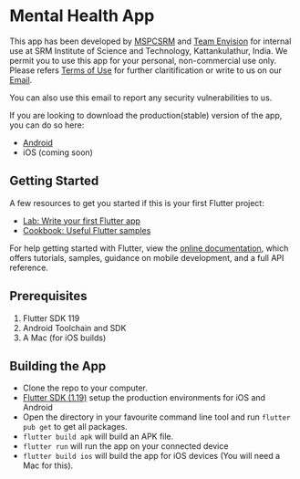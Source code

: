 # Mental Health App

This app has been developed by [MSPCSRM](https://msclubsrm.in) and [Team Envision](https://team-envision.github.io/) for internal use at SRM Institute of Science and Technology, Kattankulathur, India. We permit you to use this app for your personal, non-commercial use only. Please refers [Terms of Use](https://github.com/MSPC-Tech/MentalHealthApp/blob/master/static/Terms%20of%20Use.pdf) for further claritification or write to us on our [Email](mailto:mysafespaceindia@gmail.com).

You can also use this email to report any security vulnerabilities to us. 

If you are looking to download the production(stable) version of the app, you can do so here: 
- [Android](https://play.google.com/store/apps/details?id=com.envisionmspc.mentalHealthApp) 
- iOS (coming soon)

## Getting Started

A few resources to get you started if this is your first Flutter project:

- [Lab: Write your first Flutter app](https://flutter.dev/docs/get-started/codelab)
- [Cookbook: Useful Flutter samples](https://flutter.dev/docs/cookbook)

For help getting started with Flutter, view the
[online documentation](https://flutter.dev/docs), which offers tutorials,
samples, guidance on mobile development, and a full API reference.

## Prerequisites

<ol>
  <li>Flutter SDK 119</li>
  <li>Android Toolchain and SDK</li>
  <li>A Mac (for iOS builds)</li>
</ol>
  

## Building the App

- Clone the repo to your computer.
- [Flutter SDK (1.19)](https://flutter.dev/docs/get-started/install) setup the production environments for iOS and Android
- Open the directory in your favourite command line tool and run `flutter pub get` to get all packages.
- `flutter build apk` will build an APK file.
- `flutter run` will run the app on your connected device
- `flutter build ios` will build the app for iOS devices (You will need a Mac for this).

